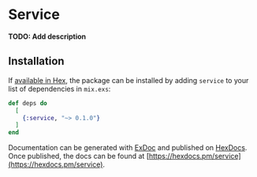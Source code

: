 # Service

**TODO: Add description**

## Installation

If [available in Hex](https://hex.pm/docs/publish), the package can be installed
by adding `service` to your list of dependencies in `mix.exs`:

```elixir
def deps do
  [
    {:service, "~> 0.1.0"}
  ]
end
```

Documentation can be generated with [ExDoc](https://github.com/elixir-lang/ex_doc)
and published on [HexDocs](https://hexdocs.pm). Once published, the docs can
be found at [https://hexdocs.pm/service](https://hexdocs.pm/service).

